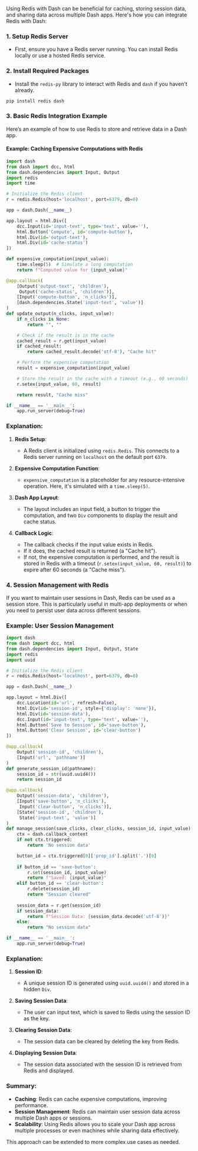 Using Redis with Dash can be beneficial for caching, storing session data, and sharing data across multiple Dash apps. Here's how you can integrate Redis with Dash:

### 1. **Setup Redis Server**
   - First, ensure you have a Redis server running. You can install Redis locally or use a hosted Redis service.

### 2. **Install Required Packages**
   - Install the `redis-py` library to interact with Redis and `dash` if you haven't already.

   ```bash
   pip install redis dash
   ```

### 3. **Basic Redis Integration Example**

Here’s an example of how to use Redis to store and retrieve data in a Dash app.

#### Example: Caching Expensive Computations with Redis

```python
import dash
from dash import dcc, html
from dash.dependencies import Input, Output
import redis
import time

# Initialize the Redis client
r = redis.Redis(host='localhost', port=6379, db=0)

app = dash.Dash(__name__)

app.layout = html.Div([
    dcc.Input(id='input-text', type='text', value=''),
    html.Button('Compute', id='compute-button'),
    html.Div(id='output-text'),
    html.Div(id='cache-status')
])

def expensive_computation(input_value):
    time.sleep(5)  # Simulate a long computation
    return f"Computed value for {input_value}"

@app.callback(
    [Output('output-text', 'children'),
     Output('cache-status', 'children')],
    [Input('compute-button', 'n_clicks')],
    [dash.dependencies.State('input-text', 'value')]
)
def update_output(n_clicks, input_value):
    if n_clicks is None:
        return "", ""

    # Check if the result is in the cache
    cached_result = r.get(input_value)
    if cached_result:
        return cached_result.decode('utf-8'), "Cache hit"

    # Perform the expensive computation
    result = expensive_computation(input_value)

    # Store the result in the cache with a timeout (e.g., 60 seconds)
    r.setex(input_value, 60, result)

    return result, "Cache miss"

if __name__ == '__main__':
    app.run_server(debug=True)
```

### Explanation:

1. **Redis Setup**:
   - A Redis client is initialized using `redis.Redis`. This connects to a Redis server running on `localhost` on the default port `6379`.

2. **Expensive Computation Function**:
   - `expensive_computation` is a placeholder for any resource-intensive operation. Here, it's simulated with a `time.sleep(5)`.

3. **Dash App Layout**:
   - The layout includes an input field, a button to trigger the computation, and two `Div` components to display the result and cache status.

4. **Callback Logic**:
   - The callback checks if the input value exists in Redis.
   - If it does, the cached result is returned (a "Cache hit").
   - If not, the expensive computation is performed, and the result is stored in Redis with a timeout (`r.setex(input_value, 60, result)`) to expire after 60 seconds (a "Cache miss").

### 4. **Session Management with Redis**

If you want to maintain user sessions in Dash, Redis can be used as a session store. This is particularly useful in multi-app deployments or when you need to persist user data across different sessions.

### Example: User Session Management

```python
import dash
from dash import dcc, html
from dash.dependencies import Input, Output, State
import redis
import uuid

# Initialize the Redis client
r = redis.Redis(host='localhost', port=6379, db=0)

app = dash.Dash(__name__)

app.layout = html.Div([
    dcc.Location(id='url', refresh=False),
    html.Div(id='session-id', style={'display': 'none'}),
    html.Div(id='session-data'),
    dcc.Input(id='input-text', type='text', value=''),
    html.Button('Save to Session', id='save-button'),
    html.Button('Clear Session', id='clear-button')
])

@app.callback(
    Output('session-id', 'children'),
    [Input('url', 'pathname')]
)
def generate_session_id(pathname):
    session_id = str(uuid.uuid4())
    return session_id

@app.callback(
    Output('session-data', 'children'),
    [Input('save-button', 'n_clicks'),
     Input('clear-button', 'n_clicks')],
    [State('session-id', 'children'),
     State('input-text', 'value')]
)
def manage_session(save_clicks, clear_clicks, session_id, input_value):
    ctx = dash.callback_context
    if not ctx.triggered:
        return 'No session data'

    button_id = ctx.triggered[0]['prop_id'].split('.')[0]
    
    if button_id == 'save-button':
        r.set(session_id, input_value)
        return f"Saved: {input_value}"
    elif button_id == 'clear-button':
        r.delete(session_id)
        return "Session cleared"
    
    session_data = r.get(session_id)
    if session_data:
        return f"Session Data: {session_data.decode('utf-8')}"
    else:
        return "No session data"

if __name__ == '__main__':
    app.run_server(debug=True)
```

### Explanation:

1. **Session ID**:
   - A unique session ID is generated using `uuid.uuid4()` and stored in a hidden `Div`.

2. **Saving Session Data**:
   - The user can input text, which is saved to Redis using the session ID as the key.

3. **Clearing Session Data**:
   - The session data can be cleared by deleting the key from Redis.

4. **Displaying Session Data**:
   - The session data associated with the session ID is retrieved from Redis and displayed.

### Summary:
- **Caching**: Redis can cache expensive computations, improving performance.
- **Session Management**: Redis can maintain user session data across multiple Dash apps or sessions.
- **Scalability**: Using Redis allows you to scale your Dash app across multiple processes or even machines while sharing data effectively.

This approach can be extended to more complex use cases as needed.
